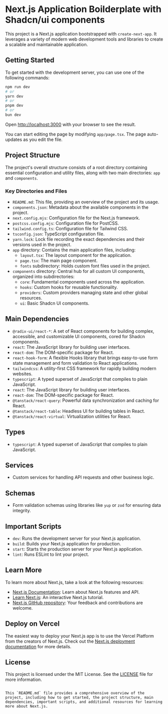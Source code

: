 # Next.js Application Boilderplate with Shadcn/ui components

This project is a Next.js application bootstrapped with `create-next-app`. It leverages a variety of modern web development tools and libraries to create a scalable and maintainable application.

## Getting Started

To get started with the development server, you can use one of the following commands:

```bash
npm run dev
# or
yarn dev
# or
pnpm dev
# or
bun dev
```

Open [http://localhost:3000](http://localhost:3000) with your browser to see the result.

You can start editing the page by modifying `app/page.tsx`. The page auto-updates as you edit the file.

## Project Structure

The project's overall structure consists of a root directory containing essential configuration and utility files, along with two main directories: `app` and `components`.

### Key Directories and Files

- `README.md`: This file, providing an overview of the project and its usage.
- `components.json`: Metadata about the available components in the project.
- `next.config.mjs`: Configuration file for the Next.js framework.
- `postcss.config.mjs`: Configuration file for PostCSS.
- `tailwind.config.ts`: Configuration file for Tailwind CSS.
- `tsconfig.json`: TypeScript configuration file.
- `yarn.lock`: Lock file recording the exact dependencies and their versions used in the project.
- `app` directory: Contains the main application files, including:
  - `layout.tsx`: The layout component for the application.
  - `page.tsx`: The main page component.
  - `fonts` subdirectory: Holds custom font files used in the project.
- `components` directory: Central hub for all custom UI components, organized into subdirectories:
  - `core`: Fundamental components used across the application.
  - `hooks`: Custom hooks for reusable functionality.
  - `providers`: Custom providers managing state and other global resources.
  - `ui`: Basic Shadcn UI components.

## Main Dependencies

- `@radix-ui/react-*`: A set of React components for building complex, accessible, and customizable UI components, cored for Shadcn components.
- `react`: The JavaScript library for building user interfaces.
- `react-dom`: The DOM-specific package for React.
- `react-hook-form`: A flexible Hooks library that brings easy-to-use form state management and form validation to React applications.
- `tailwindcss`: A utility-first CSS framework for rapidly building modern websites.
- `typescript`: A typed superset of JavaScript that compiles to plain JavaScript.
- `react`: The JavaScript library for building user interfaces.
- `react-dom`: The DOM-specific package for React.
- `@tanstack/react-query`: Powerful data synchronization and caching for React.
- `@tanstack/react-table`: Headless UI for building tables in React.
- `@tanstack/react-virtual`: Virtualization utilities for React.

## Types

- `typescript`: A typed superset of JavaScript that compiles to plain JavaScript.

## Services

- Custom services for handling API requests and other business logic.

## Schemas

- Form validation schemas using libraries like `yup` or `zod` for ensuring data integrity.

## Important Scripts

- `dev`: Runs the development server for your Next.js application.
- `build`: Builds your Next.js application for production.
- `start`: Starts the production server for your Next.js application.
- `lint`: Runs ESLint to lint your project.

## Learn More

To learn more about Next.js, take a look at the following resources:

- [Next.js Documentation](https://nextjs.org/docs): Learn about Next.js features and API.
- [Learn Next.js](https://nextjs.org/learn): An interactive Next.js tutorial.
- [Next.js GitHub repository](https://github.com/vercel/next.js/): Your feedback and contributions are welcome.

## Deploy on Vercel

The easiest way to deploy your Next.js app is to use the Vercel Platform from the creators of Next.js. Check out the [Next.js deployment documentation](https://nextjs.org/docs/deployment) for more details.

## License

This project is licensed under the MIT License. See the [LICENSE](LICENSE) file for more information.

```

This `README.md` file provides a comprehensive overview of the project, including how to get started, the project structure, main dependencies, important scripts, and additional resources for learning more about Next.js.
```
